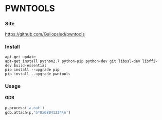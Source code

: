 # **PWNTOOLS**

### **Site**
<https://github.com/Gallopsled/pwntools>

### **Install**

```
apt-get update
apt-get install python2.7 python-pip python-dev git libssl-dev libffi-dev build-essential
pip install --upgrade pip
pip install --upgrade pwntools
```

### **Usage**

#### GDB

```python
p.process('a.out')
gdb.attach(p,'b*0x08041234\n')
```
